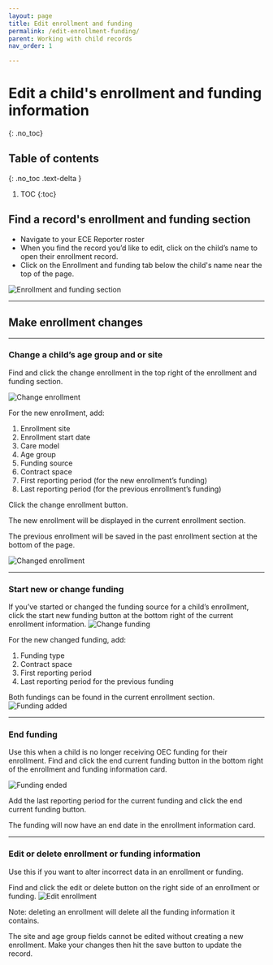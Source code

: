 ```yaml
---
layout: page
title: Edit enrollment and funding
permalink: /edit-enrollment-funding/
parent: Working with child records
nav_order: 1

---
```


# Edit a child's enrollment and funding information
{: .no_toc}

## Table of contents
{: .no_toc .text-delta }

1. TOC
{:toc}



## Find a record's enrollment and funding section
- Navigate to your ECE Reporter roster
- When you find the record you’d like to edit, click on the child’s name to open their enrollment record.
- Click on the Enrollment and funding tab below the child's name near the top of the page.

![Enrollment and funding section](../assets/images/enrollment-funding.png "Enrollment and funding section")

---

## Make enrollment changes

---

### Change a child’s age group and or site
Find and click the change enrollment in the top right of the enrollment and funding section.

![Change enrollment](../assets/images/change-enrollment.png "Change enrollment")

For the new enrollment, add:
1. Enrollment site
2. Enrollment start date
3. Care model
4. Age group
5. Funding source
6. Contract space
7. First reporting period (for the new enrollment’s funding)
8. Last reporting period (for the previous enrollment’s funding)

Click the change enrollment button.

The new enrollment will be displayed in the current enrollment section.

The previous enrollment will be saved in the past enrollment section at the bottom of the page.

![Changed enrollment](../assets/images/new-enrollment.png "Changed enrollment")

--- 

### Start new or change funding
If you’ve started or changed the funding source for a child’s enrollment, click the start new funding button at the bottom right of the current enrollment information.
![Change funding](../assets/images/switch-funding.png "Change funding")

For the new changed funding, add:
1. Funding type
2. Contract space
3. First reporting period
4. Last reporting period for the previous funding

Both fundings can be found in the current enrollment section.
![Funding added](../assets/images/funding-added.png "Funding added")

---

### End funding
Use this when a child is no longer receiving OEC funding for their enrollment.
Find and click the end current funding button in the bottom right of the enrollment and funding information card.

![Funding ended](../assets/images/funding-ended.png "Funding ended")

Add the last reporting period for the current funding and click the end current funding button.

The funding will now have an end date in the enrollment information card.

---
### Edit or delete enrollment or funding information
Use this if you want to alter incorrect data in an enrollment or funding.

Find and click the edit or delete button on the right side of an enrollment or funding.
![Edit enrollment](../assets/images/edit-enrollment.png "Edit enrollment")

Note: deleting an enrollment will delete all the funding information it contains.

The site and age group fields cannot be edited without creating a new enrollment.
Make your changes then hit the save button to update the record.


